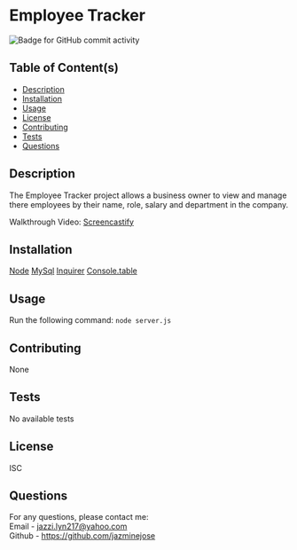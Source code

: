 # Employee Tracker 
  ![Badge for GitHub commit activity](https://img.shields.io/github/commit-activity/w/jazminejose/employeeTracker?style=for-the-badge)

## Table of Content(s)

- [Description](#description)
- [Installation](#installation)
- [Usage](#usage)
- [License](#license)
- [Contributing](#contributing)
- [Tests](#tests)
- [Questions](#questions)

## Description
The Employee Tracker project allows a business owner to view and manage there employees by their name, role, salary and department in the company. 

Walkthrough Video: [Screencastify](https://drive.google.com/file/d/1kCExK4CvNtnZCUoTiZ8kgS-WmXwZ1yz3/view
)
## Installation
[Node](https://nodejs.org/en/download/)
[MySql](https://www.mysql.com/)
[Inquirer](https://www.npmjs.com/package/inquirer)
[Console.table](https://www.npmjs.com/package/console.table)

## Usage
Run the following command: 
`node server.js`

## Contributing
None

## Tests
No available tests

## License
ISC

## Questions
For any questions, please contact me:<br>
Email - jazzi.lyn217@yahoo.com<br>
Github - https://github.com/jazminejose<br>
